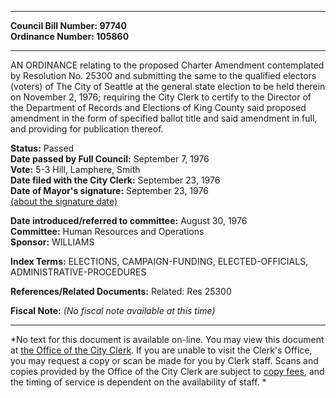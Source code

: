 * * * * *  
  
**Council Bill Number: [](#h0)[](#h2)97740**   
**Ordinance Number: 105860**  
  
* * * * *  
  
AN ORDINANCE relating to the proposed Charter Amendment contemplated by Resolution No. 25300 and submitting the same to the qualified electors (voters) of The City of Seattle at the general state election to be held therein on November 2, 1976; requiring the City Clerk to certify to the Director of the Department of Records and Elections of King County said proposed amendment in the form of specified ballot title and said amendment in full, and providing for publication thereof.  
  
**Status:** Passed   
**Date passed by Full Council:** September 7, 1976   
**Vote:** 5-3 Hill, Lamphere, Smith   
**Date filed with the City Clerk:** September 23, 1976   
**Date of Mayor's signature:** September 23, 1976   
[(about the signature date)](/~public/approvaldate.htm)   
  
  
**Date introduced/referred to committee:** August 30, 1976   
**Committee:** Human Resources and Operations   
**Sponsor:** WILLIAMS   
  
**Index Terms:** ELECTIONS, CAMPAIGN-FUNDING, ELECTED-OFFICIALS, ADMINISTRATIVE-PROCEDURES  
  
**References/Related Documents:** Related: Res 25300  
  
**Fiscal Note:** *(No fiscal note available at this time)*  
  
* * * * *  
  
*No text for this document is available on-line. You may view this document at [the Office of the City Clerk](http://www.seattle.gov/leg/clerk/contactUs.htm). If you are unable to visit the Clerk's Office, you may request a copy or scan be made for you by Clerk staff. Scans and copies provided by the Office of the City Clerk are subject to [copy fees](http://clerk.seattle.gov/~public/clerkfees.htm), and the timing of service is dependent on the availability of staff. *  
  
  
